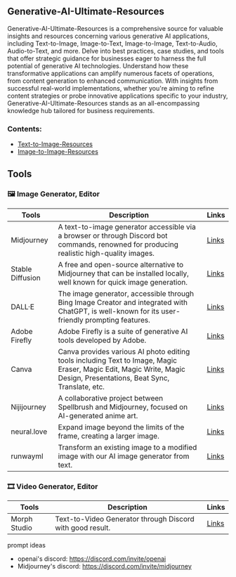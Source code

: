 ## Generative-AI-Ultimate-Resources

Generative-AI-Ultimate-Resources is a comprehensive source for valuable insights and resources concerning various generative AI applications, including Text-to-Image, Image-to-Text, Image-to-Image, Text-to-Audio, Audio-to-Text, and more. Delve into best practices, case studies, and tools that offer strategic guidance for businesses eager to harness the full potential of generative AI technologies. Understand how these transformative applications can amplify numerous facets of operations, from content generation to enhanced communication. With insights from successful real-world implementations, whether you're aiming to refine content strategies or probe innovative applications specific to your industry, Generative-AI-Ultimate-Resources stands as an all-encompassing knowledge hub tailored for business requirements.

### Contents:
- [Text-to-Image-Resources](https://github.com/jingwora/Generative-AI-Ultimate-Resources/blob/main/contents/Text-to-Image-Prompts-Resources.md)
- [Image-to-Image-Resources](https://github.com/jingwora/Generative-AI-Ultimate-Resources/blob/main/contents/Image-to-Image-Resources.md)

## Tools

### 🖼️ Image Generator, Editor

| **Tools** | **Description** | **Links** |
|-----|-----|-----|
| Midjourney | A text-to-image generator accessible via a browser or through Discord bot commands, renowned for producing realistic high-quality images. | [Links](https://www.midjourney.com/) |
| Stable Diffusion | A free and open-source alternative to Midjourney that can be installed locally, well known for quick image generation. | [Links](https://ja.stability.ai/stable-diffusion) |
| DALL·E | The image generator, accessible through Bing Image Creator and integrated with ChatGPT, is well-known for its user-friendly prompting features.  | [Links](https://openai.com/dall-e-3) |
| Adobe Firefly | Adobe Firefly is a suite of generative AI tools developed by Adobe.  | [Links](https://firefly.adobe.com/) |
| Canva | Canva provides various AI photo editing tools including Text to Image, Magic Eraser, Magic Edit, Magic Write, Magic Design, Presentations, Beat Sync, Translate, etc.  | [Links](https://www.canva.com/ai-image-generator/) |
| Nijijourney | A collaborative project between Spellbrush and Midjourney, focused on AI-generated anime art. | [Links](https://nijijourney.com/ja/) |
| neural.love | Expand image beyond the limits of the frame, creating a larger image.  | [Links](https://neural.love/uncrop) |
| runwayml | Transform an existing image to a modified image with our AI image generator from text.  | [Links](https://runwayml.com/ai-magic-tools/image-to-image/) |

### 🎞️ Video Generator, Editor

| **Tools** | **Description** | **Links** |
|-----|-----|-----|
| Morph Studio | Text-to-Video Generator through Discord with good result. | [Links](https://www.morphstudio.xyz/) |

prompt ideas
- openai's discord: https://discord.com/invite/openai
- Midjourney's discord: https://discord.com/invite/midjourney






